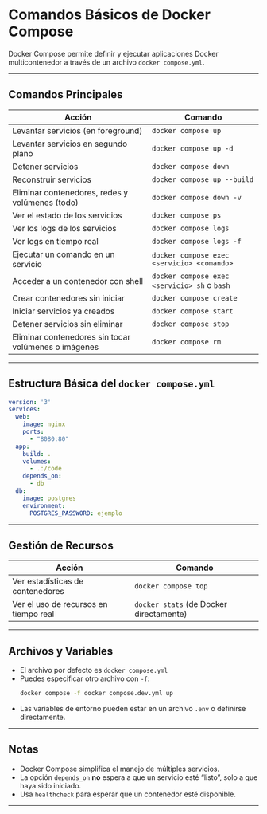 # Comandos Básicos de Docker Compose

Docker Compose permite definir y ejecutar aplicaciones Docker multicontenedor a través de un archivo `docker compose.yml`.

---

## Comandos Principales

| Acción | Comando |
|--------|---------|
| Levantar servicios (en foreground) | `docker compose up` |
| Levantar servicios en segundo plano | `docker compose up -d` |
| Detener servicios | `docker compose down` |
| Reconstruir servicios | `docker compose up --build` |
| Eliminar contenedores, redes y volúmenes (todo) | `docker compose down -v` |
| Ver el estado de los servicios | `docker compose ps` |
| Ver los logs de los servicios | `docker compose logs` |
| Ver logs en tiempo real | `docker compose logs -f` |
| Ejecutar un comando en un servicio | `docker compose exec <servicio> <comando>` |
| Acceder a un contenedor con shell | `docker compose exec <servicio> sh` o `bash` |
| Crear contenedores sin iniciar | `docker compose create` |
| Iniciar servicios ya creados | `docker compose start` |
| Detener servicios sin eliminar | `docker compose stop` |
| Eliminar contenedores sin tocar volúmenes o imágenes | `docker compose rm` |

---

## Estructura Básica del `docker compose.yml`

```yaml
version: '3'
services:
  web:
    image: nginx
    ports:
      - "8080:80"
  app:
    build: .
    volumes:
      - .:/code
    depends_on:
      - db
  db:
    image: postgres
    environment:
      POSTGRES_PASSWORD: ejemplo
```

---

## Gestión de Recursos

| Acción | Comando |
|--------|---------|
| Ver estadísticas de contenedores | `docker compose top` |
| Ver el uso de recursos en tiempo real | `docker stats` (de Docker directamente) |

---

## Archivos y Variables

- El archivo por defecto es `docker compose.yml`
- Puedes especificar otro archivo con `-f`:
  ```bash
  docker compose -f docker compose.dev.yml up
  ```
- Las variables de entorno pueden estar en un archivo `.env` o definirse directamente.

---

## Notas

- Docker Compose simplifica el manejo de múltiples servicios.
- La opción `depends_on` **no** espera a que un servicio esté “listo”, solo a que haya sido iniciado.
- Usa `healthcheck` para esperar que un contenedor esté disponible.

---
